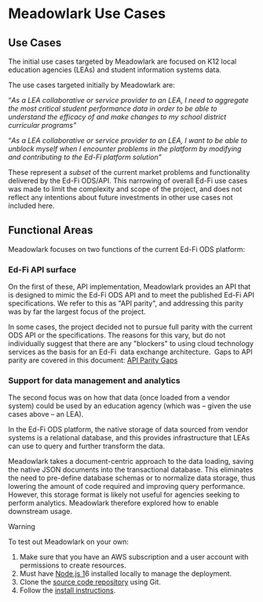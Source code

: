 # Meadowlark Use Cases

## Use Cases

The initial use cases targeted by Meadowlark are focused on K12 local education agencies (LEAs) and student information systems data. 

The use cases targeted initially by Meadowlark are:

“*As a LEA collaborative or service provider to an LEA, I need to aggregate the most critical student performance data in order to be able to understand the efficacy of and make changes to my school district curricular programs”*

“*As a LEA collaborative or service provider to an LEA, I want to be able to unblock myself when I encounter problems in the platform by modifying and contributing to the Ed-Fi platform solution”*

These represent a *subset* of the current market problems and functionality delivered by the Ed-Fi ODS/API. This narrowing of overall Ed-Fi use cases was made to limit the complexity and scope of the project, and does not reflect any intentions about future investments in other use cases not included here.

## Functional Areas

Meadowlark focuses on two functions of the current Ed-Fi ODS platform:

### Ed-Fi API surface

On the first of these, API implementation, Meadowlark provides an API that is designed to mimic the Ed-Fi ODS API and to meet the published Ed-Fi API specifications. We refer to this as "API parity", and addressing this parity was by far the largest focus of the project.

In some cases, the project decided not to pursue full parity with the current ODS API or the specifications. The reasons for this vary, but do not individually suggest that there are any "blockers" to using cloud technology services as the basis for an Ed-Fi  data exchange architecture.  Gaps to API parity are covered in this document: [API Parity Gaps](./PARITY-GAPS.md)

### Support for data management and analytics

The second focus was on how that data (once loaded from a vendor system) could be used by an education agency (which was – given the use cases above – an LEA).

In the Ed-Fi ODS platform, the native storage of data sourced from vendor systems is a relational database, and this provides infrastructure that LEAs can use to query and further transform the data.

Meadowlark takes a document-centric approach to the data loading, saving the native JSON documents into the transactional database. This eliminates the need to pre-define database schemas or to normalize data storage, thus lowering the amount of code required and improving query performance. However, this storage format is likely not useful for agencies seeking to perform analytics. Meadowlark therefore explored how to enable downstream usage.

> [!WARNING]
> To test out Meadowlark on your own:
>
> 1.  Make sure that you have an AWS subscription and a user account with permissions to create resources.
> 2.  Must have [Node.js 1](https://nodejs.org/)6 installed locally to manage the deployment.
> 3.  Clone the [source code repository](https://github.com/Ed-Fi-Exchange-OSS/Meadowlark/) using Git.
> 4.  Follow the [install instructions](https://github.com/Ed-Fi-Exchange-OSS/Meadowlark/tree/main/docs).
